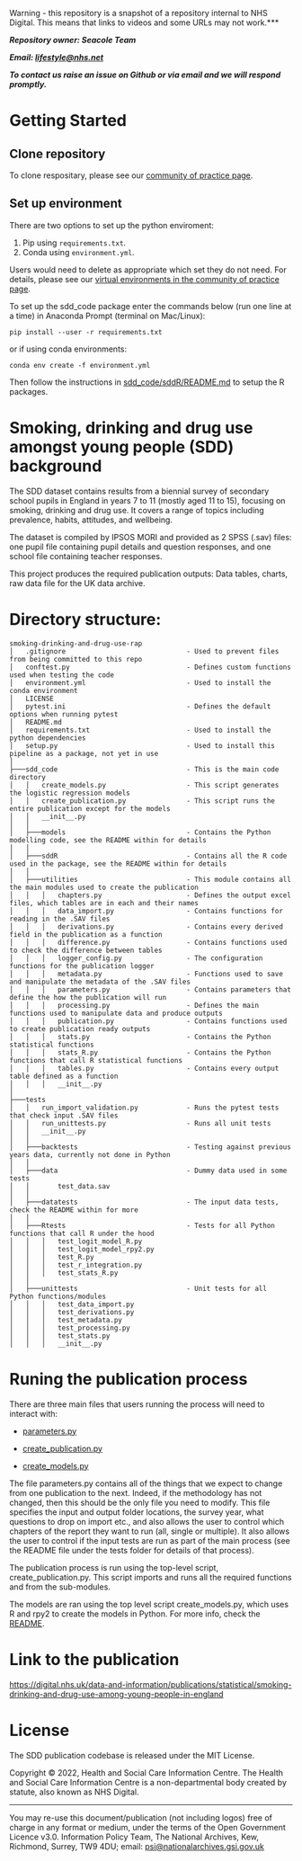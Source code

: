 Warning - this repository is a snapshot of a repository internal to NHS Digital. This means that links to videos and some URLs may not work.***

***Repository owner: Seacole Team***

***Email: lifestyle@nhs.net***

***To contact us raise an issue on Github or via email and we will respond promptly.***

# Getting Started

## Clone repository
To clone respositary, please see our [community of practice page](https://github.com/NHSDigital/rap-community-of-practice/blob/main/development-approach/02_using-git-collaboratively.md).

## Set up environment
There are two options to set up the python enviroment:
1. Pip using `requirements.txt`.
2. Conda using `environment.yml`.

Users would need to delete as appropriate which set they do not need. For details, please see our [virtual environments in the community of practice page](https://github.com/NHSDigital/rap-community-of-practice/blob/main/python/virtual-environments.md).


To set up the sdd_code package enter the commands below (run one line at a time) in Anaconda Prompt (terminal on Mac/Linux):
```
pip install --user -r requirements.txt
```

or if using conda environments:
```
conda env create -f environment.yml
```
Then follow the instructions in [sdd_code/sddR/README.md](sdd_code/sddR/README.md) to setup the R packages.

# Smoking, drinking and drug use amongst young people (SDD) background

The SDD dataset contains results from a biennial survey of secondary school pupils 
in England in years 7 to 11 (mostly aged 11 to 15), focusing on smoking, drinking
and drug use. It covers a range of topics including prevalence, habits, attitudes, 
and wellbeing.

The dataset is compiled by IPSOS MORI and provided as 2 SPSS (.sav) files: one pupil
file containing pupil details and question responses, and one school file containing
teacher responses.

This project produces the required publication outputs: Data tables, charts, raw
data file for the UK data archive.


# Directory structure:
```
smoking-drinking-and-drug-use-rap
│   .gitignore                              - Used to prevent files from being committed to this repo
│   conftest.py                             - Defines custom functions used when testing the code
│   environment.yml                         - Used to install the conda environment
│   LICENSE
│   pytest.ini                              - Defines the default options when running pytest
│   README.md
│   requirements.txt                        - Used to install the python dependencies
│   setup.py                                - Used to install this pipeline as a package, not yet in use
│
├───sdd_code                                - This is the main code directory
│   │   create_models.py                    - This script generates the logistic regression models
│   │   create_publication.py               - This script runs the entire publication except for the models
│   │   __init__.py
│   │
│   ├───models                              - Contains the Python modelling code, see the README within for details
│   │
│   ├───sddR                                - Contains all the R code used in the package, see the README within for details
│   │
│   ├───utilities                           - This module contains all the main modules used to create the publication
│   │   │   chapters.py                     - Defines the output excel files, which tables are in each and their names
│   │   │   data_import.py                  - Contains functions for reading in the .SAV files
│   │   │   derivations.py                  - Contains every derived field in the publication as a function
│   │   │   difference.py                   - Contains functions used to check the difference between tables
│   │   │   logger_config.py                - The configuration functions for the publication logger
│   │   │   metadata.py                     - Functions used to save and manipulate the metadata of the .SAV files
│   │   │   parameters.py                   - Contains parameters that define the how the publication will run
│   │   │   processing.py                   - Defines the main functions used to manipulate data and produce outputs
│   │   │   publication.py                  - Contains functions used to create publication ready outputs
│   │   │   stats.py                        - Contains the Python statistical functions
│   │   │   stats_R.py                      - Contains the Python functions that call R statistical functions
│   │   │   tables.py                       - Contains every output table defined as a function
│   │   │   __init__.py
│
├───tests                               
│   │   run_import_validation.py            - Runs the pytest tests that check input .SAV files
│   │   run_unittests.py                    - Runs all unit tests
│   │   __init__.py 
│   │
│   ├───backtests                           - Testing against previous years data, currently not done in Python
│   │
│   ├───data                                - Dummy data used in some tests
│   │       test_data.sav
│   │
│   ├───datatests                           - The input data tests, check the README within for more
│   │
│   ├───Rtests                              - Tests for all Python functions that call R under the hood
│   │   │   test_logit_model_R.py
│   │   │   test_logit_model_rpy2.py
│   │   │   test_R.py
│   │   │   test_r_integration.py
│   │   │   test_stats_R.py
│   │
│   ├───unittests                           - Unit tests for all Python functions/modules
│   │   │   test_data_import.py
│   │   │   test_derivations.py
│   │   │   test_metadata.py
│   │   │   test_processing.py
│   │   │   test_stats.py
│   │   │   __init__.py
```

# Runing the publication process

There are three main files that users running the process will need to interact with:

- [parameters.py](sdd_code/utilities/parameters.py)

- [create_publication.py](sdd_code/create_publication.py)

- [create_models.py](sdd_code/create_models.py)

The file parameters.py contains all of the things that we expect to change from one publication
to the next. Indeed, if the methodology has not changed, then this should be the only file you need
to modify. This file specifies the input and output folder locations, the survey year,
what questions to drop on import etc., and also allows the user to control which chapters
of the report they want to run (all, single or multiple). It also allows the user to control
if the input tests are run as part of the main process (see the README file under the tests folder
for details of that process).

The publication process is run using the top-level script, create_publication.py. 
This script imports and runs all the required functions and from the sub-modules.

The models are ran using the top level script create_models.py, which uses R and rpy2 to create the models in Python. For more info, check the [README](sdd_code\models\README.md).

# Link to the publication
https://digital.nhs.uk/data-and-information/publications/statistical/smoking-drinking-and-drug-use-among-young-people-in-england

# License
The SDD publication codebase is released under the MIT License.

Copyright © 2022, Health and Social Care Information Centre. The Health and Social Care Information Centre is a non-departmental body created by statute, also known as NHS Digital.
________________________________________
You may re-use this document/publication (not including logos) free of charge in any format or medium, under the terms of the Open Government Licence v3.0.
Information Policy Team, The National Archives, Kew, Richmond, Surrey, TW9 4DU;
email: psi@nationalarchives.gsi.gov.uk


